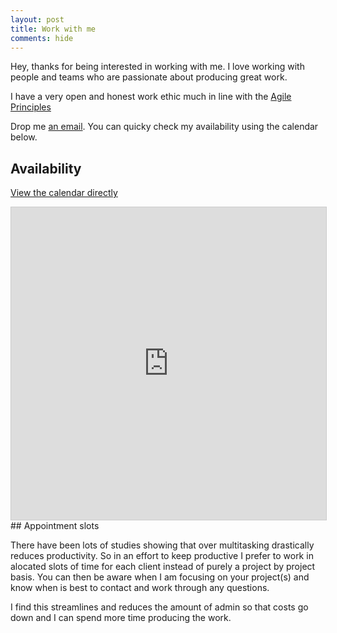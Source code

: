 ```yaml
---
layout: post
title: Work with me
comments: hide
---
```


Hey, thanks for being interested in working with me. I love working with
people and teams who are passionate about producing great work.

I have a very open and honest work ethic much in line with the
[Agile Principles](http://agilemanifesto.org/principles.html)

Drop me [an email](mailto:dave.taylor@pogokid.com). You can quicky check my availability using the calendar below.

## Availability
[View the calendar directly](https://www.google.com/calendar/embed?mode=WEEK&amp;height=600&amp;wkst=2&amp;bgcolor=%23FFFFFF&amp;src=43997nha4g9al5mmd24ok3qdcg%40group.calendar.google.com&amp;color=%232F6309&amp;ctz=Europe%2FLondon)

<iframe src="https://www.google.com/calendar/embed?mode=MONTH&amp;height=600&amp;wkst=2&amp;bgcolor=%23FFFFFF&amp;src=43997nha4g9al5mmd24ok3qdcg%40group.calendar.google.com&amp;color=%232F6309&amp;ctz=Europe%2FLondon" frameborder="0" width="100%" height="500" style="border: solid 1px #ccc;"><!-- --></iframe>
## Appointment slots

There have been lots of studies showing that over multitasking drastically
reduces productivity.  So in an effort to keep productive I prefer to work in
alocated slots of time for each client instead of purely a project by project
basis. You can then be aware when I am focusing on your project(s) and know when
is best to contact and work through any questions.

I find this streamlines and reduces the amount of admin so that costs go down
and I can spend more time producing the work.


